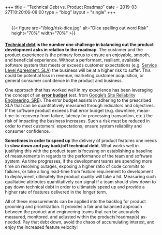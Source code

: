 +++
title = "Technical Debt vs. Product Roadmap"
date = 2019-03-27T10:20:06-08:00
type = "blog"
layout = "single"
+++

<div style="float: right; margin: 1.5em">
{{< figure src="/blog/risk-dice.jpg" alt="Dice spelling out word Risk" height="70%" width="70%" >}}
</div>

**[Technical debt](https://en.wikipedia.org/wiki/Technical_debt) is the number one challenge in balancing out the product development asks in relation to the roadmap**.  The customer and the product experience is the primary focus to ensure an enjoyable, smooth, and beneficial experience.  Without a performant, resilient, available software system that meets or exceeds customer expectations (e.g. [Service Level Agreement, SLA](https://en.wikipedia.org/wiki/Service-level_agreement)) the business will be at a higher risk to suffer.  This could be potential loss in revenue, marketing,customer acquisition, or general consumer confidence in the product and business.

One approach that has worked well in my experience has been leveraging the concept of an [**error budget**](https://landing.google.com/sre/sre-book/chapters/embracing-risk/) (est. from [Google’s Site Reliability Engineering, SRE](https://landing.google.com/sre/sre-book/toc/)).  The error budget assists in adhering to the prescribed SLA that can be quantitatively measured through indicators and objectives.  If the software product exceeds that error budget (e.g. downtime, mean-time-to-recovery from failure, latency for processing transaction, etc.) the risk of impacting the business increases. Such a risk must be reduced in order to meet customers’ expectations, ensure system reliability and consumer confidence.

**Sometimes in order to speed up** the delivery of product features one needs to **slow down and pay back/off technical debt**.  What works well in justifying this with the product team is focusing on establishing a baseline of measurements in regards to the performance of the team and software system.  As time progresses, if the development teams are spending more time on resolving outages, exposing a higher ratio of code commits to failures, or take a long lead-time from feature requirement to development to deployment, ultimately the product quality will take a hit.  Measuring such qualitative attributes quantitatively can signal if a team should slow down to pay down technical debt in order to ultimately speed up and provide a higher rate of features delivered in the longer term.

All of these measurements can be applied into the backlog for product grooming and prioritization.  It provides a fair and balanced approach between the product and engineering teams that can be accurately measured, monitored, and adjusted within the products’roadmap(s) as-needed. Pay that debt down, avoid the chaos of accumulating interest, and enjoy the increased feature velocity!
